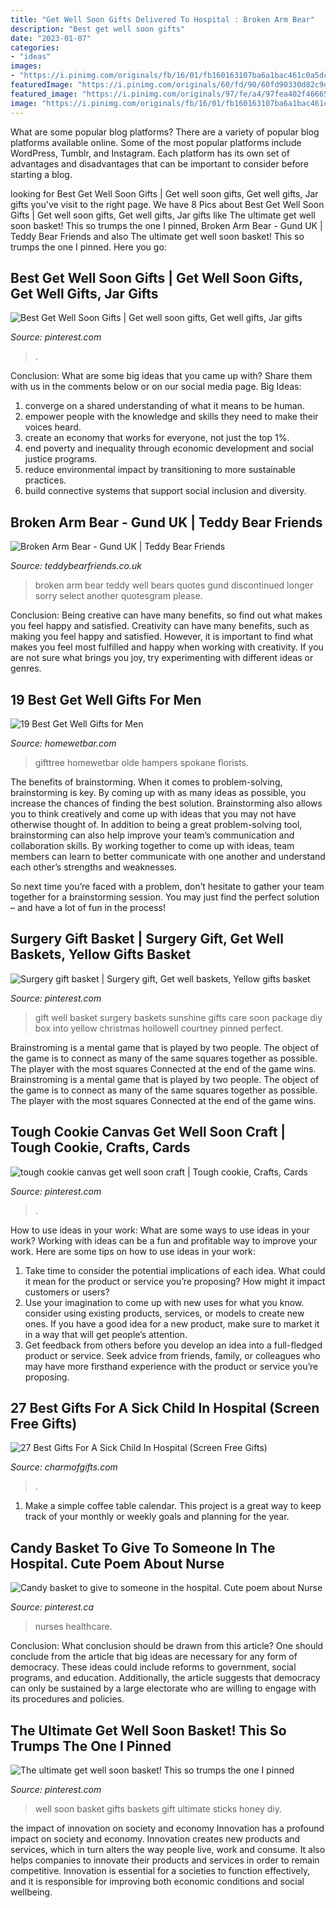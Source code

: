 ```yaml
---
title: "Get Well Soon Gifts Delivered To Hospital : Broken Arm Bear"
description: "Best get well soon gifts"
date: "2023-01-07"
categories:
- "ideas"
images:
- "https://i.pinimg.com/originals/fb/16/01/fb160163107ba6a1bac461c0a5dc0f81.jpg"
featuredImage: "https://i.pinimg.com/originals/60/fd/90/60fd90330d82c9d8d31359742b282e80.jpg"
featured_image: "https://i.pinimg.com/originals/97/fe/a4/97fea402f4666509cb77cd231efa332d.jpg"
image: "https://i.pinimg.com/originals/fb/16/01/fb160163107ba6a1bac461c0a5dc0f81.jpg"
---
```



What are some popular blog platforms?
There are a variety of popular blog platforms available online. Some of the most popular platforms include WordPress, Tumblr, and Instagram. Each platform has its own set of advantages and disadvantages that can be important to consider before starting a blog.

	

		
looking for Best Get Well Soon Gifts | Get well soon gifts, Get well gifts, Jar gifts you've visit to the right page. We have 8 Pics about Best Get Well Soon Gifts | Get well soon gifts, Get well gifts, Jar gifts like The ultimate get well soon basket! This so trumps the one I pinned, Broken Arm Bear - Gund UK | Teddy Bear Friends and also The ultimate get well soon basket! This so trumps the one I pinned. Here you go:
		
    
## Best Get Well Soon Gifts | Get Well Soon Gifts, Get Well Gifts, Jar Gifts

<img loading=lazy src="https://i.pinimg.com/originals/fb/16/01/fb160163107ba6a1bac461c0a5dc0f81.jpg" onerror="this.onerror=null;this.src='https://tse3.mm.bing.net/th?id=OIP.C9tP8LEMPHLfE9ReTC0K_AHaQW&amp;pid=15.1';" alt="Best Get Well Soon Gifts | Get well soon gifts, Get well gifts, Jar gifts">

_Source: pinterest.com_

>. 

	

Conclusion: What are some big ideas that you came up with? Share them with us in the comments below or on our social media page.
Big Ideas:
1. converge on a shared understanding of what it means to be human. 
2. empower people with the knowledge and skills they need to make their voices heard. 
3. create an economy that works for everyone, not just the top 1%. 
4. end poverty and inequality through economic development and social justice programs. 
5. reduce environmental impact by transitioning to more sustainable practices. 
6. build connective systems that support social inclusion and diversity. 

    
## Broken Arm Bear - Gund UK | Teddy Bear Friends

<img loading=lazy src="https://www.teddybearfriends.co.uk/images/teddy-bears/large/broken-arm-bear.jpg" onerror="this.onerror=null;this.src='https://tse3.mm.bing.net/th?id=OIP.MATz5j4hzvzL-BvFITPRSAHaHa&amp;pid=15.1';" alt="Broken Arm Bear - Gund UK | Teddy Bear Friends">

_Source: teddybearfriends.co.uk_

>broken arm bear teddy well bears quotes gund discontinued longer sorry select another quotesgram please. 

	

Conclusion: Being creative can have many benefits, so find out what makes you feel happy and satisfied.
Creativity can have many benefits, such as making you feel happy and satisfied. However, it is important to find what makes you feel most fulfilled and happy when working with creativity. If you are not sure what brings you joy, try experimenting with different ideas or genres.

    
## 19 Best Get Well Gifts For Men

<img loading=lazy src="https://www.homewetbar.com/blog/wp-content/uploads/2020/09/pvii-11408-200330-Get-Well-Medicine-Cabinet.6.jpg" onerror="this.onerror=null;this.src='https://tse2.mm.bing.net/th?id=OIP.Q0sb1L3rqIQJJBMuj8VnGAHaIB&amp;pid=15.1';" alt="19 Best Get Well Gifts for Men">

_Source: homewetbar.com_

>gifttree homewetbar olde hampers spokane florists. 

	

The benefits of brainstorming.
When it comes to problem-solving, brainstorming is key. By coming up with as many ideas as possible, you increase the chances of finding the best solution. Brainstorming also allows you to think creatively and come up with ideas that you may not have otherwise thought of.
In addition to being a great problem-solving tool, brainstorming can also help improve your team’s communication and collaboration skills. By working together to come up with ideas, team members can learn to better communicate with one another and understand each other’s strengths and weaknesses.

So next time you’re faced with a problem, don’t hesitate to gather your team together for a brainstorming session. You may just find the perfect solution – and have a lot of fun in the process!

    
## Surgery Gift Basket | Surgery Gift, Get Well Baskets, Yellow Gifts Basket

<img loading=lazy src="https://i.pinimg.com/736x/61/be/be/61bebe6736cd9ca10c129e0ab6558d37--basket-of-sunshine-gift-basket-ideas.jpg" onerror="this.onerror=null;this.src='https://tse1.mm.bing.net/th?id=OIP.P28UoGac9cD8ZIy8UMvcQwHaHa&amp;pid=15.1';" alt="Surgery gift basket | Surgery gift, Get well baskets, Yellow gifts basket">

_Source: pinterest.com_

>gift well basket surgery baskets sunshine gifts care soon package diy box into yellow christmas hollowell courtney pinned perfect. 

	

Brainstroming is a mental game that is played by two people. The object of the game is to connect as many of the same squares together as possible. The player with the most squares Connected at the end of the game wins. Brainstroming is a mental game that is played by two people. The object of the game is to connect as many of the same squares together as possible. The player with the most squares Connected at the end of the game wins.

    
## Tough Cookie Canvas Get Well Soon Craft | Tough Cookie, Crafts, Cards

<img loading=lazy src="https://i.pinimg.com/originals/60/fd/90/60fd90330d82c9d8d31359742b282e80.jpg" onerror="this.onerror=null;this.src='https://tse4.mm.bing.net/th?id=OIP.EcF2VOgYVXjcrUVUXmm1WwHaJ4&amp;pid=15.1';" alt="tough cookie canvas get well soon craft | Tough cookie, Crafts, Cards">

_Source: pinterest.com_

>. 

	

How to use ideas in your work: What are some ways to use ideas in your work?
Working with ideas can be a fun and profitable way to improve your work. Here are some tips on how to use ideas in your work: 
1. Take time to consider the potential implications of each idea. What could it mean for the product or service you’re proposing? How might it impact customers or users? 
2. Use your imagination to come up with new uses for what you know. consider using existing products, services, or models to create new ones. If you have a good idea for a new product, make sure to market it in a way that will get people’s attention. 
3. Get feedback from others before you develop an idea into a full-fledged product or service. Seek advice from friends, family, or colleagues who may have more firsthand experience with the product or service you’re proposing.

    
## 27 Best Gifts For A Sick Child In Hospital (Screen Free Gifts)

<img loading=lazy src="https://charmofgifts.com/wp-content/uploads/2019/02/Best-Gifts-For-Kid-In-Hospital.jpg" onerror="this.onerror=null;this.src='https://tse1.mm.bing.net/th?id=OIP.k67FWijeeLxZSrDaIjmFwwHaMW&amp;pid=15.1';" alt="27 Best Gifts For A Sick Child In Hospital (Screen Free Gifts)">

_Source: charmofgifts.com_

>. 

	

1. Make a simple coffee table calendar. This project is a great way to keep track of your monthly or weekly goals and planning for the year.

    
## Candy Basket To Give To Someone In The Hospital. Cute Poem About Nurse

<img loading=lazy src="https://i.pinimg.com/originals/97/fe/a4/97fea402f4666509cb77cd231efa332d.jpg" onerror="this.onerror=null;this.src='https://tse1.mm.bing.net/th?id=OIP.qrqJ6cWS62ZIi1rQ7fm88wHaFj&amp;pid=15.1';" alt="Candy basket to give to someone in the hospital. Cute poem about Nurse">

_Source: pinterest.ca_

>nurses healthcare. 

	

Conclusion: What conclusion should be drawn from this article?
One should conclude from the article that big ideas are necessary for any form of democracy. These ideas could include reforms to government, social programs, and education. Additionally, the article suggests that democracy can only be sustained by a large electorate who are willing to engage with its procedures and policies.

    
## The Ultimate Get Well Soon Basket! This So Trumps The One I Pinned

<img loading=lazy src="https://i.pinimg.com/originals/fc/4d/0b/fc4d0b5c2ccae28331d75a06fc098a51.jpg" onerror="this.onerror=null;this.src='https://tse4.mm.bing.net/th?id=OIP.M5kyyl45K4l3nnS8LH77jQHaJ6&amp;pid=15.1';" alt="The ultimate get well soon basket! This so trumps the one I pinned">

_Source: pinterest.com_

>well soon basket gifts baskets gift ultimate sticks honey diy. 

	

the impact of innovation on society and economy
Innovation has a profound impact on society and economy. Innovation creates new products and services, which in turn alters the way people live, work and consume. It also helps companies to innovate their products and services in order to remain competitive. Innovation is essential for a societies to function effectively, and it is responsible for improving both economic conditions and social wellbeing.

